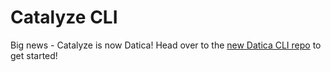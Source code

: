 # Catalyze CLI

Big news - Catalyze is now Datica! Head over to the [new Datica CLI repo](https://github.com/daticahealth/cli) to get started!
